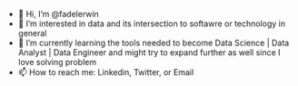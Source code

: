 - 👋 Hi, I’m @fadelerwin
- 👀 I’m interested in data and its intersection to softawre or technology in general
- 🌱 I’m currently learning the tools needed to become Data Science | Data Analyst | Data Engineer and might try to expand further as well since I love solving problem
- 📫 How to reach me: Linkedin, Twitter, or Email



<!---
fadelerwin/fadelerwin is a ✨ special ✨ repository because its `README.md` (this file) appears on your GitHub profile.
You can click the Preview link to take a look at your changes.
--->
